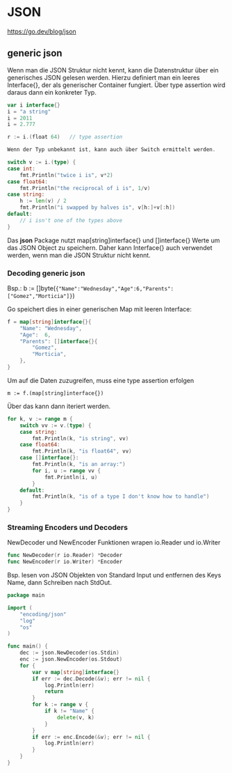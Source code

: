 # JSON

https://go.dev/blog/json

## generic json

Wenn man die JSON Struktur nicht kennt, kann die Datenstruktur über ein generisches JSON gelesen werden. 
Hierzu definiert man ein leeres Interface{}, der als generischer Container fungiert. 
Über type assertion wird daraus dann ein konkreter Typ. 

```go
var i interface{}
i = "a string"
i = 2011
i = 2.777

r := i.(float 64)   // type assertion 

Wenn der Typ unbekannt ist, kann auch über Switch ermittelt werden. 

switch v := i.(type) {
case int:
    fmt.Println("twice i is", v*2)
case float64:
    fmt.Println("the reciprocal of i is", 1/v)
case string:
    h := len(v) / 2
    fmt.Println("i swapped by halves is", v[h:]+v[:h])
default:
    // i isn't one of the types above
}
```

Das **json** Package nutzt map[string]interface{} und []interface{} Werte um das JSON Object zu speichern. Daher kann Interface{} auch verwendet werden, wenn man die JSON Struktur nicht kennt. 

### Decoding generic json

Bsp.: b := []byte(`{"Name":"Wednesday","Age":6,"Parents":["Gomez","Morticia"]}`)

Go speichert dies in einer generischen Map mit leeren Interface: 
```go
f = map[string]interface{}{
    "Name": "Wednesday",
    "Age":  6,
    "Parents": []interface{}{
        "Gomez",
        "Morticia",
    },
}
```

Um auf die Daten zuzugreifen, muss eine type assertion erfolgen 

`m := f.(map[string]interface{})`

Über das kann dann iteriert werden. 

```go
for k, v := range m {
    switch vv := v.(type) {
    case string:
        fmt.Println(k, "is string", vv)
    case float64:
        fmt.Println(k, "is float64", vv)
    case []interface{}:
        fmt.Println(k, "is an array:")
        for i, u := range vv {
            fmt.Println(i, u)
        }
    default:
        fmt.Println(k, "is of a type I don't know how to handle")
    }
}
```

### Streaming Encoders und Decoders

NewDecoder und NewEncoder Funktionen wrapen io.Reader und io.Writer

```go
func NewDecoder(r io.Reader) *Decoder
func NewEncoder(r io.Writer) *Encoder
```

Bsp. lesen von JSON Objekten von Standard Input und entfernen des Keys Name, dann Schreiben nach StdOut. 

```go
package main

import (
    "encoding/json"
    "log"
    "os"
)

func main() {
    dec := json.NewDecoder(os.Stdin)
    enc := json.NewEncoder(os.Stdout)
    for {
        var v map[string]interface{}
        if err := dec.Decode(&v); err != nil {
            log.Println(err)
            return
        }
        for k := range v {
            if k != "Name" {
                delete(v, k)
            }
        }
        if err := enc.Encode(&v); err != nil {
            log.Println(err)
        }
    }
}
```





